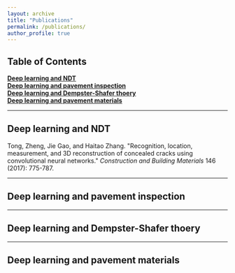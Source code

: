 ```yaml
---
layout: archive
title: "Publications"
permalink: /publications/
author_profile: true
---
```


## **Table of Contents**<br />
<a href="#NDT">**Deep learning and NDT**<br />
<a href="#inspection">**Deep learning and pavement inspection**<br />
<a href="#DST">**Deep learning and Dempster-Shafer thoery**<br />
<a href="#materials">**Deep learning and pavement materials**<br />
****

## <a id="NDT"/>**Deep learning and NDT**
Tong, Zheng, Jie Gao, and Haitao Zhang. "Recognition, location, measurement, and 3D reconstruction of concealed cracks using convolutional neural networks." *Construction and Building Materials* 146 (2017): 775-787.<br />
  

****
## <a id="inspection"/>**Deep learning and pavement inspection**

****
## <a id="DST"/>**Deep learning and Dempster-Shafer thoery**

****
## <a id="materials"/>**Deep learning and pavement materials**

